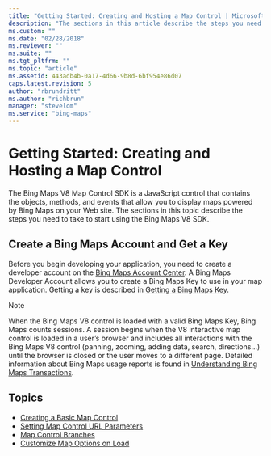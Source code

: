 ```yaml
---
title: "Getting Started: Creating and Hosting a Map Control | Microsoft Docs"
description: "The sections in this article describe the steps you need to take to start using the Bing Maps V8 SDK."
ms.custom: ""
ms.date: "02/28/2018"
ms.reviewer: ""
ms.suite: ""
ms.tgt_pltfrm: ""
ms.topic: "article"
ms.assetid: 443adb4b-0a17-4d66-9b8d-6bf954e86d07
caps.latest.revision: 5
author: "rbrundritt"
ms.author: "richbrun"
manager: "stevelom"
ms.service: "bing-maps"
---
```


# Getting Started: Creating and Hosting a Map Control

The Bing Maps V8 Map Control SDK is a JavaScript control that contains the objects, methods, and events that allow you to display maps powered by Bing Maps on your Web site. The sections in this topic describe the steps you need to take to start using the Bing Maps V8 SDK.

## Create a Bing Maps Account and Get a Key

Before you begin developing your application, you need to create a developer account on the [Bing Maps Account Center](https://www.bingmapsportal.com/). A Bing Maps Developer Account allows you to create a Bing Maps Key to use in your map application. Getting a key is described in [Getting a Bing Maps Key](../../getting-started/bing-maps-dev-center-help/getting-a-bing-maps-key.md).

> [!NOTE]
> When the Bing Maps V8 control is loaded with a valid Bing Maps Key, Bing Maps counts sessions. A session begins when the V8 interactive map control is loaded in a user’s browser and includes all interactions with the Bing Maps V8 control (panning, zooming, adding data, search, directions...) until the browser is closed or the user moves to a different page. Detailed information about Bing Maps usage reports is found in [Understanding Bing Maps Transactions](../../getting-started/bing-maps-dev-center-help/understanding-bing-maps-transactions.md). 

## Topics

  * [Creating a Basic Map Control](creating-a-basic-map-control.md)
  * [Setting Map Control URL Parameters](setting-map-control-parameters.md)
  * [Map Control Branches](map-control-branches.md)
  * [Customize Map Options on Load](customize-map-options-on-load-example.md)
